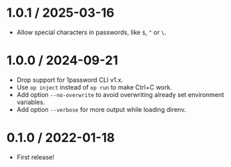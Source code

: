 # 1.0.1 / 2025-03-16

- Allow special characters in passwords, like `$`, `"` or `\`.

# 1.0.0 / 2024-09-21

- Drop support for 1password CLI v1.x.
- Use `op inject` instead of `op run` to make Ctrl+C work.
- Add option `--no-overwrite` to avoid overwriting already set environment variables.
- Add option `--verbose` for more output while loading direnv.

# 0.1.0 / 2022-01-18

- First release!
